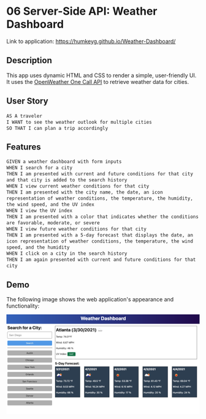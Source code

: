 # 06 Server-Side API: Weather Dashboard

Link to application: https://humkeyg.github.io/Weather-Dashboard/

## Description

This app uses dynamic HTML and CSS to render a simple, user-friendly UI. It uses the [OpenWeather One Call API](https://openweathermap.org/api/one-call-api) to retrieve weather data for cities.

## User Story

```
AS A traveler
I WANT to see the weather outlook for multiple cities
SO THAT I can plan a trip accordingly
```

## Features

```
GIVEN a weather dashboard with form inputs
WHEN I search for a city
THEN I am presented with current and future conditions for that city and that city is added to the search history
WHEN I view current weather conditions for that city
THEN I am presented with the city name, the date, an icon representation of weather conditions, the temperature, the humidity, the wind speed, and the UV index
WHEN I view the UV index
THEN I am presented with a color that indicates whether the conditions are favorable, moderate, or severe
WHEN I view future weather conditions for that city
THEN I am presented with a 5-day forecast that displays the date, an icon representation of weather conditions, the temperature, the wind speed, and the humidity
WHEN I click on a city in the search history
THEN I am again presented with current and future conditions for that city
```

## Demo

The following image shows the web application's appearance and functionality:

![The weather app includes a search option, a list of cities, and a five-day forecast and current weather conditions for Atlanta.](./Assets/06-server-side-apis-homework-demo.png)
